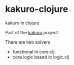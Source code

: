 # kakuro-clojure

kakuro in clojure

Part of the [kakuro](http://github.com/gavilancomun/kakuro) project.

There are two solvers
* functional in core.clj
* core.logic based in logic.clj

